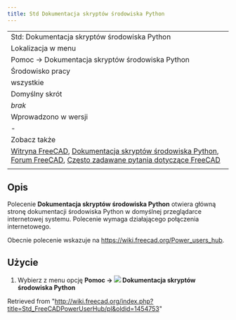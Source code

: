 ```yaml
---
title: Std Dokumentacja skryptów środowiska Python
---
```

|  |
| --- |
| Std: Dokumentacja skryptów środowiska Python |
| Lokalizacja w menu |
| Pomoc → Dokumentacja skryptów środowiska Python |
| Środowisko pracy |
| wszystkie |
| Domyślny skrót |
| *brak* |
| Wprowadzono w wersji |
| - |
| Zobacz także |
| [Witryna FreeCAD](/Std_FreeCADWebsite/pl "Std FreeCADWebsite/pl"), [Dokumentacja skryptów środowiska Python](/Std_FreeCADUserHub/pl "Std FreeCADUserHub/pl"), [Forum FreeCAD](/Std_FreeCADForum/pl "Std FreeCADForum/pl"), [Często zadawane pytania dotyczące FreeCAD](/Std_FreeCADFAQ/pl "Std FreeCADFAQ/pl") |
|  |

## Opis

Polecenie **Dokumentacja skryptów środowiska Python** otwiera główną stronę dokumentacji środowiska Python w domyślnej przeglądarce internetowej systemu. Polecenie wymaga działającego połączenia internetowego.

Obecnie polecenie wskazuje na <https://wiki.freecad.org/Power_users_hub>.

## Użycie

1. Wybierz z menu opcję **Pomoc → ![](/images/Std_FreeCADPowerUserHub.svg) Dokumentacja skryptów środowiska Python**

Retrieved from "<http://wiki.freecad.org/index.php?title=Std_FreeCADPowerUserHub/pl&oldid=1454753>"